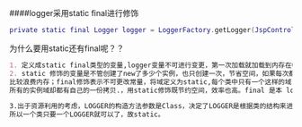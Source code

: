 ####logger采用static final进行修饰
````lua
private static final Logger logger = LoggerFactory.getLogger(JspController.class);
````

为什么要用static还有final呢？？
````markdown
1. 定义成static final类型的变量,logger变量不可进行变更，第一次加载就加载到内存在中，读取速度快；
2. static 修饰的变量是不管创建了new了多少个实例，也只创建一次，节省空间，如果每次都创建Logger的话  
比较浪费内存；final修饰表示不可更改常量，将域定义为static,每个类中只有一个这样的域.而每一个对象对于  
所有的实例域却都有自己的一份拷贝.，用static修饰既节约空间，效率也高。final 是本 logger 不能再指向其他 Logger 对象；

3.出于资源利用的考虑，LOGGER的构造方法参数是Class，决定了LOGGER是根据类的结构来进行区分日志，  
所以一个类只要一个LOGGER就可以了，故static。
````